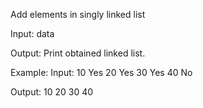 Add elements in singly linked list

Input: data

Output: Print obtained linked list.

Example: Input: 10 Yes 20 Yes 30 Yes 40 No

Output: 10 20 30 40